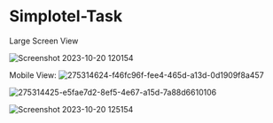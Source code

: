 # Simplotel-Task

Large Screen View

![Screenshot 2023-10-20 120154](https://github.com/srikanthmiriyala017/Simplotel-Task/assets/123526232/e23e0bfd-d165-49ec-aa23-3783872008d3)

Mobile View:
![275314624-f46fc96f-fee4-465d-a13d-0d1909f8a457](https://github.com/srikanthmiriyala017/Simplotel-Task/assets/123526232/0765707b-9ad9-427c-856b-f5e486056e48)

![275314425-e5fae7d2-8ef5-4e67-a15d-7a88d6610106](https://github.com/srikanthmiriyala017/Simplotel-Task/assets/123526232/b40472d4-3f65-4a98-af15-d4cea3b11bfa)

![Screenshot 2023-10-20 125154](https://github.com/srikanthmiriyala017/Simplotel-Task/assets/123526232/aa1831bc-c6f5-4688-9e77-ff88aca3aee0)
